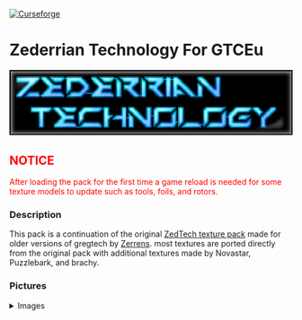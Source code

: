 [![Curseforge](http://cf.way2muchnoise.eu/full_423145_downloads.svg)](https://www.curseforge.com/minecraft/texture-packs/zedtech)

# Zederrian Technology For GTCEu


![](logo.png)

## <font color="red">NOTICE</font>
<font color="red">
After loading the pack for the first time a game reload is needed for some texture models to update such as tools, foils, and rotors.
</font>

### Description
This pack is a continuation of the original [ZedTech texture pack](https://forum.industrial-craft.net/thread/11192-16x-ic2-gt5u-6-ae2-more-zederrian-technology-1-4-0/) made for older versions of gregtech by [Zerrens](https://forum.industrial-craft.net/core/user/12229-zerrens/). most textures are ported directly from the original pack with additional textures made by Novastar, Puzzlebark, and brachy.

### Pictures
<details>
  <summary>Images</summary>
	<img src="/Pic/Armour's.png">
	<img src="/Pic/NanoSuit & QuarckSuit.png">
	<img src="/Pic/JetPack's & Nano Saber with Foam Sprayer.png">
	<img src="/Pic/Jetpack's & Nightvision.png">
	<img src="/Pic/Electric Tools.png">
	<img src="/Pic/Arson Tool's.png">
	<img src="/Pic/Normal Tools.png">
	<img src="/Pic/Cover's.png">
	<img src="/Pic/Extruder Shapes.png">
	<img src="/Pic/Mold's.png">
	<img src="/Pic/Circut Boards.png">
	<img src="/Pic/Silcone Bouls & Raw Wafers.png">
	<img src="/Pic/Printed Wafer's.png">
	<img src="/Pic/LV MV HV Battery's & Hulls.png">
	<img src="/Pic/Higher Tier Battery's & Hull's.png">
	<img src="/Pic/Energy Storage.png">
	<img src="/Pic/Voltage Part's.png">
	<img src="/Pic/Voltage Coil's.png">
	<img src="/Pic/Coloured Lenses Dyes & Spray Paints.png">
	<img src="/Pic/Fluid Container's.png">
	<img src="/Pic/Brick's.png">
	<img src="/Pic/Coin's & Lean.png">
</details>

